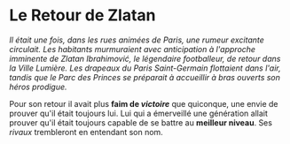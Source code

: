 # Le Retour de Zlatan

*Il était une fois, dans les rues animées de Paris, une rumeur excitante circulait. Les habitants murmuraient avec anticipation à l'approche imminente de Zlatan Ibrahimović, le légendaire footballeur, de retour dans la Ville Lumière. Les drapeaux du Paris Saint-Germain flottaient dans l'air, tandis que le Parc des Princes se préparait à accueillir à bras ouverts son héros prodigue.*

Pour son retour il avait plus **faim de _victoire_** que quiconque, une envie de prouver qu'il était toujours lui. Lui qui a émerveillé une génération allait prouver qu'il était toujours capable de se battre au **meilleur niveau**. Ses *rivaux* trembleront en entendant son nom.


